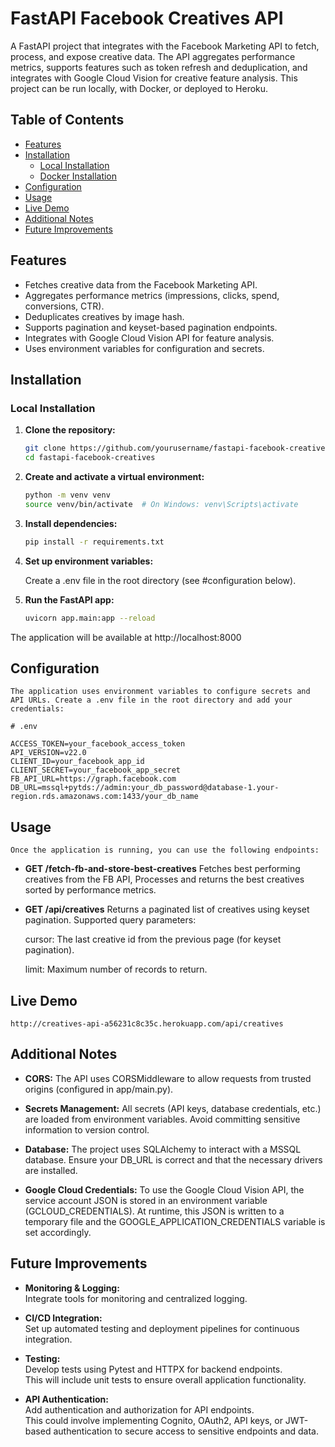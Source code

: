 # FastAPI Facebook Creatives API

A FastAPI project that integrates with the Facebook Marketing API to fetch, process, and expose creative data. The API aggregates performance metrics, supports features such as token refresh and deduplication, and integrates with Google Cloud Vision for creative feature analysis. This project can be run locally, with Docker, or deployed to Heroku.

## Table of Contents

- [Features](#features)
- [Installation](#installation)
  - [Local Installation](#local-installation)
  - [Docker Installation](#docker-installation)
- [Configuration](#configuration)
- [Usage](#usage)
- [Live Demo](#live-demo)
- [Additional Notes](#additional-notes)
- [Future Improvements](#future-improvements)

## Features

- Fetches creative data from the Facebook Marketing API.
- Aggregates performance metrics (impressions, clicks, spend, conversions, CTR).
- Deduplicates creatives by image hash.
- Supports pagination and keyset-based pagination endpoints.
- Integrates with Google Cloud Vision API for feature analysis.
- Uses environment variables for configuration and secrets.

## Installation

### Local Installation

1. **Clone the repository:**

   ```bash
   git clone https://github.com/yourusername/fastapi-facebook-creatives.git
   cd fastapi-facebook-creatives

2. **Create and activate a virtual environment:**

    ```bash
    python -m venv venv
    source venv/bin/activate  # On Windows: venv\Scripts\activate

3. **Install dependencies:**

    ```bash
    pip install -r requirements.txt

4. **Set up environment variables:**

    Create a .env file in the root directory (see #configuration below).

5. **Run the FastAPI app:**

    ```bash
    uvicorn app.main:app --reload

The application will be available at http://localhost:8000

## Configuration
    The application uses environment variables to configure secrets and API URLs. Create a .env file in the root directory and add your credentials:

    # .env

    ACCESS_TOKEN=your_facebook_access_token
    API_VERSION=v22.0
    CLIENT_ID=your_facebook_app_id
    CLIENT_SECRET=your_facebook_app_secret
    FB_API_URL=https://graph.facebook.com
    DB_URL=mssql+pytds://admin:your_db_password@database-1.your-region.rds.amazonaws.com:1433/your_db_name

## Usage
    Once the application is running, you can use the following endpoints:

 - **GET /fetch-fb-and-store-best-creatives**
    Fetches best performing creatives from the FB API,
    Processes and returns the best creatives sorted by performance metrics.

 - **GET /api/creatives**
    Returns a paginated list of creatives using keyset pagination. Supported query parameters:

    cursor: The last creative id from the previous page (for keyset pagination).

    limit: Maximum number of records to return.

## Live Demo
    http://creatives-api-a56231c8c35c.herokuapp.com/api/creatives

## Additional Notes
 - **CORS:**
    The API uses CORSMiddleware to allow requests from trusted origins (configured in app/main.py).

 - **Secrets Management:**
    All secrets (API keys, database credentials, etc.) are loaded from environment variables. Avoid committing sensitive information to version control.

 - **Database:**
    The project uses SQLAlchemy to interact with a MSSQL database. Ensure your DB_URL is correct and that the necessary drivers are installed.

 - **Google Cloud Credentials:**
    To use the Google Cloud Vision API, the service account JSON is stored in an environment variable (GCLOUD_CREDENTIALS). At runtime, this JSON is written to a temporary file and the GOOGLE_APPLICATION_CREDENTIALS variable is set accordingly.


## Future Improvements

- **Monitoring & Logging:**  
  Integrate tools for monitoring and centralized logging.

- **CI/CD Integration:**  
  Set up automated testing and deployment pipelines for continuous integration.

- **Testing:**  
  Develop tests using Pytest and HTTPX for backend endpoints.  
  This will include unit tests to ensure overall application functionality.

- **API Authentication:**  
  Add authentication and authorization for API endpoints.  
  This could involve implementing Cognito, OAuth2, API keys, or JWT-based authentication to secure access to sensitive endpoints and data.


